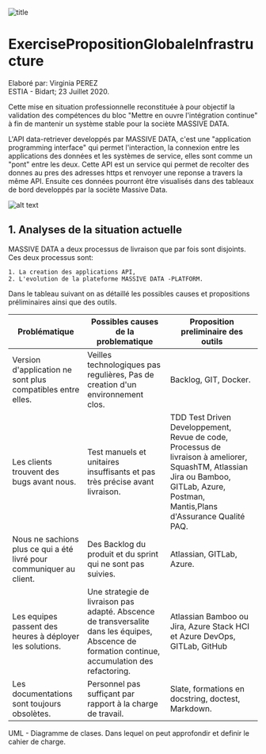 ![title](https://www.bayonne.cci.fr/images/articles/Le-campus-ESTIA-confirme-son-attractivite_chapeau.png)
# ExercisePropositionGlobaleInfrastructure

Elaboré par: Virginia PEREZ  
ESTIA - Bidart; 
23 Juillet 2020.

Cette mise en situation professionnelle reconstituée à pour objectif la validation des compétences du bloc "Mettre en ouvre l'intégration continue" à fin de mantenir un système stable pour la sociète MASSIVE DATA.

L'API data-retriever developpés par MASSIVE DATA, c'est une "application programming interface" qui permet l'interaction, la connexion entre les applications des données et les systèmes de service, elles sont comme un "pont" entre les deux. Cette API est un service qui permet de recolter des donnes au pres des adresses https et renvoyer une reponse a travers la même API. Ensuite ces données pourront être visualisés dans des tableaux de bord developpés par la sociète Massive Data.

![alt text](https://qatestlab.com/assets/Uploads/API-Application-Programming-Interface.jpg)

## 1. Analyses de la situation actuelle

MASSIVE DATA a deux processus de livraison que par fois sont disjoints. Ces deux processus sont:

    1. La creation des applications API,
    2. L'evolution de la plateforme MASSIVE DATA -PLATFORM.
    
Dans le tableau suivant on as détaillé les possibles causes et propositions préliminaires ainsi que des outils.


|Problématique        |Possibles causes de la problematique           |Proposition preliminaire des outils                          |
|---------------------|----------------------------------------|--------------------------------|
|Version d'application ne sont plus compatibles entre elles.|Veilles technologiques pas regulières, Pas de creation d'un environnement clos.           |Backlog, GIT, Docker.                    | 
|Les clients trouvent des bugs avant nous.      |Test manuels et unitaires insuffisants et pas très précise avant livraison.  | TDD Test Driven Developpement, Revue de code, Processus de livraison à ameliorer, SquashTM, Atlassian Jira ou Bamboo, GITLab, Azure, Postman, Mantis,Plans d'Assurance Qualité PAQ.|
|Nous ne sachions plus ce qui a été livré pour communiquer au client.|Des Backlog du produit et du sprint qui ne sont pas suivies.    |Atlassian, GITLab, Azure.|
|Les equipes passent des heures à déployer les solutions.            |Une strategie de livraison pas adapté.  Abscence de transversalite dans les équipes, Abscence de formation continue, accumulation des refactoring. |  Atlassian Bamboo ou Jira, Azure Stack HCI et Azure DevOps, GITLab, GitHub|
|Les documentations sont toujours obsolètes.| Personnel pas suffiçant par rapport à la charge de travail.| Slate, formations en docstring, doctest, Markdown. |

UML - Diagramme de clases. Dans lequel on peut approfondir et definir le cahier de charge.


